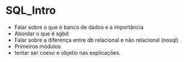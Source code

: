 # SQL_Intro

- Falar sobre o que é banco de dados e a importância
- Abordar o que é sgbd
- Falar sobre a diferença entre db relacional e não relacional (nosql)
- Primeiros módulos
- tentar ser coeso e objetio nas explicações.
